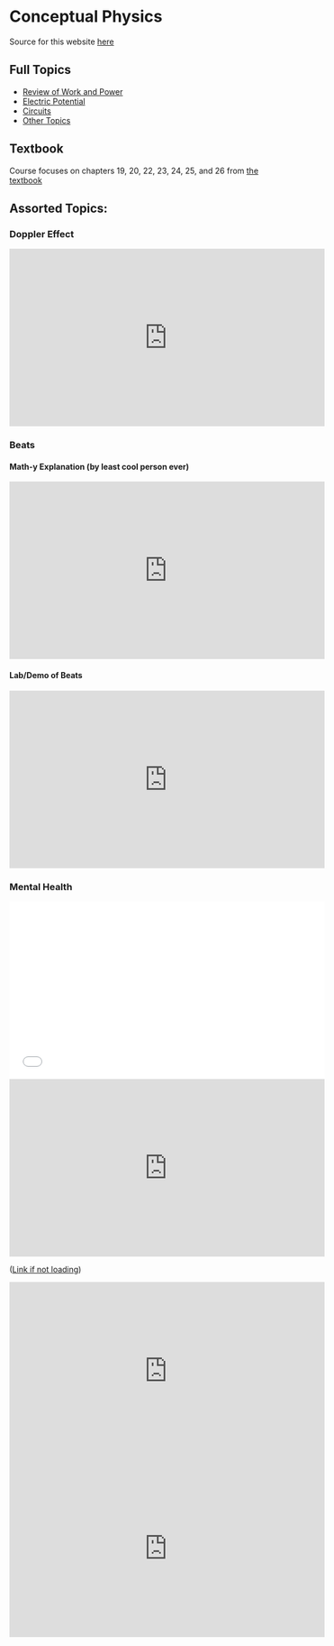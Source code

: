 # Conceptual Physics

Source for this website [here](https://github.com/zsiegel92/Nikki_B)

## Full Topics
* [Review of Work and Power](work_power.html)
* [Electric Potential](potential.html)
* [Circuits](circuits.html)
* [Other Topics](unfinished.html)

## Textbook

Course focuses on chapters 19, 20, 22, 23, 24, 25, and 26 from [the textbook](https://drive.google.com/file/d/19d94qV01WXj7EmBJv-GL8lVnIX2wX89a/view?usp=sharing)


## Assorted Topics:

### Doppler Effect

<iframe width="560" height="315" src="https://www.youtube.com/embed/h4OnBYrbCjY?rel=0" frameborder="0" allow="autoplay; encrypted-media" allowfullscreen></iframe>


### Beats

#### Math-y Explanation (by least cool person ever)

<iframe width="560" height="315" src="https://www.youtube.com/embed/ylBne5guWOc?rel=0" frameborder="0" allow="autoplay; encrypted-media" allowfullscreen></iframe>

#### Lab/Demo of Beats

<iframe width="560" height="315" src="https://www.youtube.com/embed/yia8spG8OmA?rel=0" frameborder="0" allow="autoplay; encrypted-media" allowfullscreen></iframe>

### Mental Health

<iframe src="//content.jwplatform.com/players/FdSiG2RX-GZZAtvYh.html" width="560" height="315" frameborder="0" scrolling="auto"></iframe>

<iframe src="http://content.jwplatform.com/players/PLMHiaOg-GZZAtvYh.html" width="560" height="315" frameborder="0" scrolling="auto"></iframe>

([Link if not loading](http://content.jwplatform.com/players/PLMHiaOg-GZZAtvYh.html))

<iframe src="http://content.jwplatform.com/players/sjFSyhN5-GZZAtvYh.html" width="560" height="315" frameborder="0" scrolling="auto"></iframe>

<iframe src="http://content.jwplatform.com/players/wNMqm3Mu-GZZAtvYh.html" width="560" height="315" frameborder="0" scrolling="auto"></iframe>


<!--
<iframe src="http://content.jwplatform.com/players/sjFSyhN5-GZZAtvYh.html" width="640" height="360" frameborder="0" scrolling="auto" allow="autoplay; encrypted-media" allowfullscreen></iframe>

<iframe src="http://content.jwplatform.com/players/wNMqm3Mu-GZZAtvYh.html" width="640" height="360" frameborder="0" scrolling="auto" allow="autoplay; encrypted-media" allowfullscreen></iframe>

<iframe src="http://content.jwplatform.com/players/ZJFvB5Km-w2YwuJeQ.html" width="640" height="360" frameborder="0" scrolling="auto" allow="autoplay; encrypted-media" allowfullscreen></iframe>

 -->
